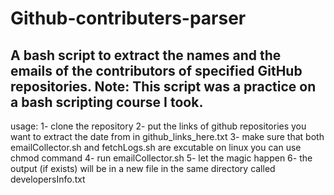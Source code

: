 # Github-contributers-parser
A bash script to extract the names and the emails of the contributors of specified GitHub repositories.
Note: This script was a practice on a bash scripting course I took.
-------------------------------------------------------
usage:
1- clone the repository
2- put the links of github repositories you want to extract the date from 
   in  github_links_here.txt
3- make sure that both emailCollector.sh and fetchLogs.sh are excutable
   on linux you can use chmod command
4- run emailCollector.sh
5- let the magic happen
6- the output (if exists) will be in a new file in the same 
   directory called developersInfo.txt
